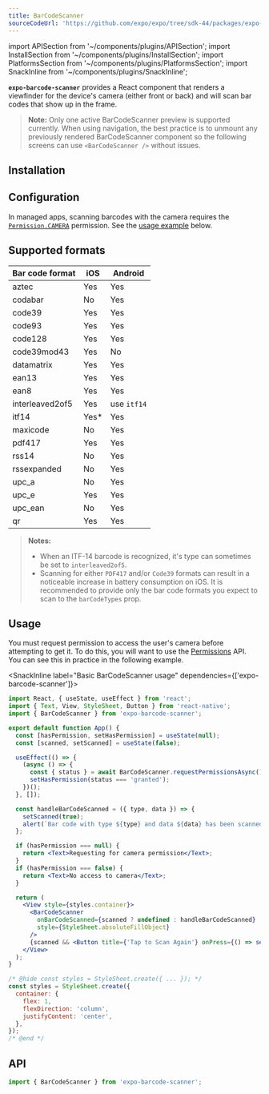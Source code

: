 ```yaml
---
title: BarCodeScanner
sourceCodeUrl: 'https://github.com/expo/expo/tree/sdk-44/packages/expo-barcode-scanner'
---
```


import APISection from '~/components/plugins/APISection';
import InstallSection from '~/components/plugins/InstallSection';
import PlatformsSection from '~/components/plugins/PlatformsSection';
import SnackInline from '~/components/plugins/SnackInline';

**`expo-barcode-scanner`** provides a React component that renders a viewfinder for the device's camera (either front or back) and will scan bar codes that show up in the frame.

<PlatformsSection android emulator ios simulator web />

> **Note:** Only one active BarCodeScanner preview is supported currently. When using navigation, the best practice is to unmount any previously rendered BarCodeScanner component so the following screens can use `<BarCodeScanner />` without issues.

## Installation

<InstallSection packageName="expo-barcode-scanner" />

## Configuration

In managed apps, scanning barcodes with the camera requires the [`Permission.CAMERA`](permissions.md#permissionscamera) permission. See the [usage example](#usage) below.

## Supported formats

| Bar code format | iOS   | Android     |
| --------------- | ----- | ----------- |
| aztec           | Yes   | Yes         |
| codabar         | No    | Yes         |
| code39          | Yes   | Yes         |
| code93          | Yes   | Yes         |
| code128         | Yes   | Yes         |
| code39mod43     | Yes   | No          |
| datamatrix      | Yes   | Yes         |
| ean13           | Yes   | Yes         |
| ean8            | Yes   | Yes         |
| interleaved2of5 | Yes   | use `itf14` |
| itf14           | Yes\* | Yes         |
| maxicode        | No    | Yes         |
| pdf417          | Yes   | Yes         |
| rss14           | No    | Yes         |
| rssexpanded     | No    | Yes         |
| upc_a           | No    | Yes         |
| upc_e           | Yes   | Yes         |
| upc_ean         | No    | Yes         |
| qr              | Yes   | Yes         |

> __Notes:__
> - When an ITF-14 barcode is recognized, it's type can sometimes be set to `interleaved2of5`.
> - Scanning for either `PDF417` and/or `Code39` formats can result in a noticeable increase in battery consumption on iOS. It is recommended to provide only the bar code formats you expect to scan to the `barCodeTypes` prop.

## Usage

You must request permission to access the user's camera before attempting to get it. To do this, you will want to use the [Permissions](permissions.md) API. You can see this in practice in the following example.

<SnackInline label="Basic BarCodeScanner usage" dependencies={['expo-barcode-scanner']}>

```jsx
import React, { useState, useEffect } from 'react';
import { Text, View, StyleSheet, Button } from 'react-native';
import { BarCodeScanner } from 'expo-barcode-scanner';

export default function App() {
  const [hasPermission, setHasPermission] = useState(null);
  const [scanned, setScanned] = useState(false);

  useEffect(() => {
    (async () => {
      const { status } = await BarCodeScanner.requestPermissionsAsync();
      setHasPermission(status === 'granted');
    })();
  }, []);

  const handleBarCodeScanned = ({ type, data }) => {
    setScanned(true);
    alert(`Bar code with type ${type} and data ${data} has been scanned!`);
  };

  if (hasPermission === null) {
    return <Text>Requesting for camera permission</Text>;
  }
  if (hasPermission === false) {
    return <Text>No access to camera</Text>;
  }

  return (
    <View style={styles.container}>
      <BarCodeScanner
        onBarCodeScanned={scanned ? undefined : handleBarCodeScanned}
        style={StyleSheet.absoluteFillObject}
      />
      {scanned && <Button title={'Tap to Scan Again'} onPress={() => setScanned(false)} />}
    </View>
  );
}

/* @hide const styles = StyleSheet.create({ ... }); */
const styles = StyleSheet.create({
  container: {
    flex: 1,
    flexDirection: 'column',
    justifyContent: 'center',
  },
});
/* @end */
```

</SnackInline>

## API

```js
import { BarCodeScanner } from 'expo-barcode-scanner';
```

<APISection packageName="expo-barcode-scanner" apiName="BarCodeScanner" />
